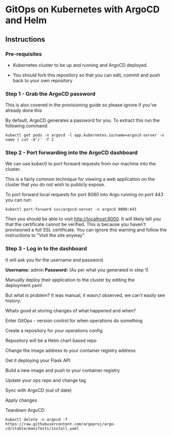 # GitOps on Kubernetes with ArgoCD and Helm

## Instructions

### Pre-requisites

* Kubernetes cluster to be up and running and ArgoCD deployed.

* You should fork this repository so that you can edit, commit and push back to your own repository

### Step 1 - Grab the ArgoCD password

This is also covered in the provisioning guide so please ignore if you've already done this

By default, ArgoCD generates a password for you. To extract this run the following command:

```
kubectl get pods -n argocd -l app.kubernetes.io/name=argocd-server -o name | cut -d'/' -f 2
```

### Step 2 - Port forwarding into the ArgoCD dashboard

We can use kubectl to port forward requests from our machine into the cluster. 

This is a fairly common technique for viewing a web application on the cluster that you do not wish to publicly expose.

To port forward local requests for port 8080 into Argo running on port 443 you can run:

```
kubectl port-forward svc/argocd-server -n argocd 9000:443
```

Then you should be able to visit [http://localhost:9000](http://localhost:8080). It will likely tell you that the certificate cannot be verified. This is because you haven't provisioned a full SSL certificate. You can ignore this warning and follow the instructions to "Visit the site anyway"

### Step 3 - Log in to the dashboard

It will ask you for the username and password.

**Username:** admin
**Password:** (As per what you generated in step 1)


Manually deploy their application to the cluster by editing the deployment.yaml

But what is problem? It was manual, it wasn;t observed, we can't easily see history.

Whats good at storing changes of what happened and when?

Enter GitOps - version control for when operations do something

Create a repository for your operations config

Repository will be a Helm chart based repo

Change the image address to your container registry address

Get it deploying your Flask API

Build a new image and push to your container registry

Update your ops repo and change tag

Sync with ArgoCD (out of date)

Apply changes


Teardown ArgoCD

```
kubectl delete -n argocd -f https://raw.githubusercontent.com/argoproj/argo-cd/stable/manifests/install.yaml
```



